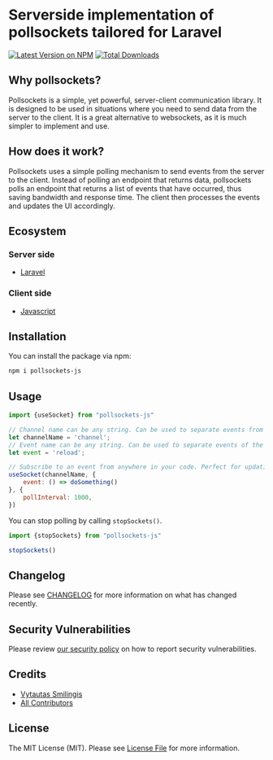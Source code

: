 # Serverside implementation of pollsockets tailored for Laravel

[![Latest Version on NPM](https://img.shields.io/npm/v/pollsockets-js.svg?style=flat-square)](https://www.npmjs.com/package/pollsockets-js)
[![Total Downloads](https://img.shields.io/npm/dt/pollsockets-js.svg?style=flat-square)](https://www.npmjs.com/package/pollsockets-js)

## Why pollsockets?

Pollsockets is a simple, yet powerful, server-client communication library. It is designed to be used in situations where you need to send data from the server to the client. It is a great alternative to websockets, as it is much simpler to implement and use.

## How does it work?

Pollsockets uses a simple polling mechanism to send events from the server to the client. Instead of polling an endpoint that returns data, pollsockets polls an endpoint that returns a list of events that have occurred, thus saving bandwidth and response time. The client then processes the events and updates the UI accordingly.

## Ecosystem

### Server side
- [Laravel](https://github.com/pollsockets/pollsockets-laravel)

### Client side
- [Javascript](https://github.com/pollsockets/pollsockets-js)

## Installation

You can install the package via npm:

```bash
npm i pollsockets-js
```

## Usage

```js
import {useSocket} from "pollsockets-js"

// Channel name can be any string. Can be used to separate events from different sources.
let channelName = 'channel';
// Event name can be any string. Can be used to separate events of the same type.
let event = 'reload';

// Subscribe to an event from anywhere in your code. Perfect for updating the UI when something happens.
useSocket(channelName, {
	event: () => doSomething()
}, {
	pollInterval: 1000,
})
```

You can stop polling by calling `stopSockets()`.
```js
import {stopSockets} from "pollsockets-js"

stopSockets()
```

## Changelog

Please see [CHANGELOG](CHANGELOG.md) for more information on what has changed recently.

## Security Vulnerabilities

Please review [our security policy](../../security/policy) on how to report security vulnerabilities.

## Credits

- [Vytautas Smilingis](https://github.com/Plytas)
- [All Contributors](../../contributors)

## License

The MIT License (MIT). Please see [License File](LICENSE.md) for more information.
